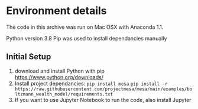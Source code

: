 # Environment details

The code in this archive was run on Mac OSX with Anaconda 1.1. 

Python version 3.8
Pip was used to install dependancies manually


## Initial Setup

1. download and install Python with pip https://www.python.org/downloads/
1. Install project dependancies:
```pip install mesa```
```pip install -r https://raw.githubusercontent.com/projectmesa/mesa/main/examples/boltzmann_wealth_model/requirements.txt```
1. If you want to use Jupyter Notebook to run the code, also install Jupyter